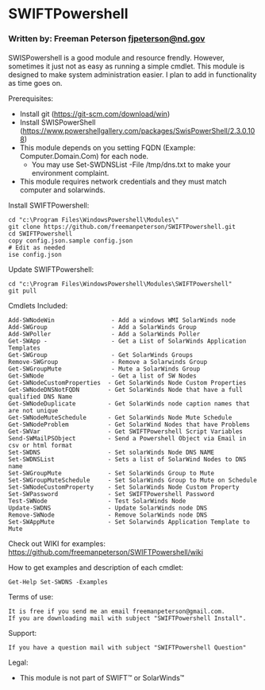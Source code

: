 
# SWIFTPowershell
### Written by:         Freeman Peterson fjpeterson@nd.gov
#### 

SWISPowershell is a good module and resource frendly. However, sometimes it just not as easy as running a simple cmdlet. This module is designed to make system administration easier. 
I plan to add in functionality as time goes on.

Prerequisites:
+ Install git (https://git-scm.com/download/win)
+ Install SWISPowerShell (https://www.powershellgallery.com/packages/SwisPowerShell/2.3.0.108)
+ This module depends on you setting FQDN (Example: Computer.Domain.Com) for each node. 
  - You may use Set-SWDNSList -File /tmp/dns.txt  to make your environment complaint. 
+ This module requires network credentials and they must match computer and solarwinds.

Install SWIFTPowershell:
```
cd "c:\Program Files\WindowsPowershell\Modules\"
git clone https://github.com/freemanpeterson/SWIFTPowershell.git
cd SWIFTPowershell
copy config.json.sample config.json
# Edit as needed
ise config.json 
````
Update SWIFTPowershell:
```
cd "c:\Program Files\WindowsPowershell\Modules\SWIFTPowershell"
git pull
````
Cmdlets Included:
```
Add-SWNodeWin                - Add a windows WMI SolarWinds node
Add-SWGroup                  - Add a SolarWinds Group
Add-SWPoller                 - Add a SolarWinds Poller
Get-SWApp -                  - Get a List of SolarWinds Application Templates
Get-SWGroup                  - Get SolarWinds Groups
Remove-SWGroup               - Remove a Solarwinds Group
Get-SWGroupMute              - Mute a SolarWinds Group
Get-SWNode                   - Get a list of SW Nodes
Get-SWNodeCustomProperties  - Get SolarWinds Node Custom Properties
Get-SWNodeDNSNotFQDN        - Get SolarWinds Node that have a full qualified DNS Name
Get-SWNodeDuplicate         - Get SolarWinds node caption names that are not unique
Get-SWNodeMuteSchedule      - Get SolarWinds Node Mute Schedule
Get-SWNodeProblem           - Get SolarWind Nodes that have Problems
Get-SWVar                   - Get SWIFTPowershell Script Variables
Send-SWMailPSObject         - Send a Powershell Object via Email in csv or html format
Set-SWDNS                   - Set solarWinds Node DNS NAME
Set-SWDNSList               - Sets a list of SolarWind Nodes to DNS name
Set-SWGroupMute             - Set SolarWinds Group to Mute
Set-SWGroupMuteSchedule     - Set SolarWinds Group to Mute on Schedule
Set-SWNodeCustomProperty    - Set SolarWinds Node Custom Property
Set-SWPassword              - Set SWIFTPowershell Password
Test-SWNode                 - Test SolarWinds Node
Update-SWDNS                - Update SolarWinds node DNS
Remove-SWNode               - Remove SolarWinds node DNS
Set-SWAppMute               - Set Solarwinds Application Template to Mute
```
Check out WIKI for examples:
https://github.com/freemanpeterson/SWIFTPowershell/wiki

How to get examples and description of each cmdlet:
```
Get-Help Set-SWDNS -Examples
```

Terms of use: 
```
It is free if you send me an email freemanpeterson@gmail.com. 
If you are downloading mail with subject "SWIFTPowershell Install".
```
Support:
```
If you have a question mail with subject "SWIFTPowershell Question"
```
Legal:
+ This module is not part of SWIFT™ or SolarWinds™

